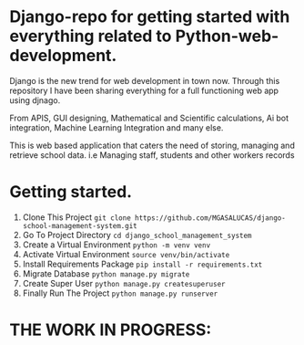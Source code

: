 # Django-repo for getting started with everything related to Python-web-development.
Django is the new trend for web development in town now. Through this repository I have been sharing everything for a full functioning web app using djnago.

From APIS, GUI designing, Mathematical and Scientific calculations, Ai bot integration, Machine Learning Integration and many else.

This is  web based application that caters the need of storing, managing and retrieve school data. i.e Managing staff, students and other workers records

# Getting started.

1. Clone This Project `git clone https://github.com/MGASALUCAS/django-school-management-system.git`
2. Go To Project Directory `cd django_school_management_system`
3. Create a Virtual Environment `python -m venv venv`
4. Activate Virtual Environment `source venv/bin/activate`
5. Install Requirements Package `pip install -r requirements.txt`
6. Migrate Database `python manage.py migrate`
7. Create Super User `python manage.py createsuperuser`
8. Finally Run The Project `python manage.py runserver`

# THE WORK IN PROGRESS:
